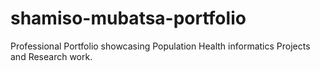 # shamiso-mubatsa-portfolio
Professional Portfolio showcasing Population Health informatics Projects and Research work.
